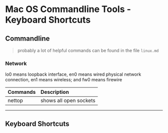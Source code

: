 # Mac OS Commandline Tools - Keyboard Shortcuts

## Commandline

> probably a lot of helpful commands can be found in the file `linux.md`

### Network

lo0 means loopback interface, 
en0 means wired physical network connection, 
en1 means wireless; and fw0 means firewire

| Commands                                    | Description
| :---                                        | :---
| nettop                                      | shows all open sockets


<hr>

## Keyboard Shortcuts